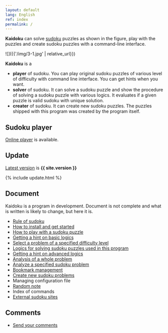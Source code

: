 ```yaml
---
layout: default
lang: English
ref: index
permalink: /
---
```


**Kaidoku** can solve [sudoku](rule) puzzles as shown in the figure, play with the puzzles and create sudoku puzzles with a command-line interface.

![]({{'/img/3-1.jpg' | relative_url}})

**Kaidoku** is a

* **player** of sudoku. You can play original sudoku puzzles of various level of difficulty with command line interface. You can get hints when you want.
* **solver** of sudoku. It can solve a sudoku puzzle and show the procedure of solving a sudoku puzzle with various logics. It evaluates if a given puzzle is valid sudoku with unique solution.
* **creater** of sudoku. It can create new sudoku puzzles. The puzzles shipped with this program was created by the program itself.

## Sudoku player

[Online player](sudoku) is available.

## Update

[Latest version](https://pypi.python.org/pypi/kaidoku) is **{{ site.version }}**

{% include update.html %}

## [](#document)Document

Kaidoku is a program in development. Document is not complete and what is written is likely to change, but here it is.

- [Rule of sudoku](rule)
- [How to install and get started](install)
- [How to play with a sudoku puzzle](play)
- [Getting a hint on basic logics](basichint)
- [Select a problem of a specified difficulty level](level)
- [Logics for solving sudoku puzzles used in this program](logic)
- [Getting a hint on advanced logics](advancedhint)
- [Analysis of a whole problem](analysis)
- [Analyze a specified sudoku problem](specified)
- [Bookmark management](bookmark)
- [Create new sudoku problems](create)
- Managing configuration file
- [Random note](note)
- Index of commands
- [External sudoku sites](link)

## Comments

- [Send your comments](comment)
